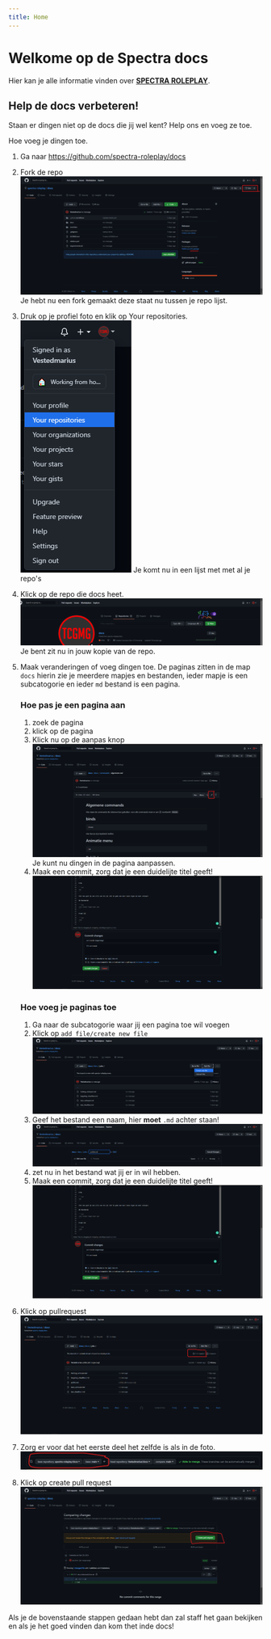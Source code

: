 ```yaml
---
title: Home
---
```


# Welkome op de Spectra docs

Hier kan je alle informatie vinden over **[SPECTRA ROLEPLAY](https://spectrarp.nl)**.

## Help de docs verbeteren!

Staan er dingen niet op de docs die jij wel kent? Help ons en voeg ze toe.

Hoe voeg je dingen toe.
1. Ga naar https://github.com/spectra-roleplay/docs
1. Fork de repo
   ![](./assets/images/fork.png)
   Je hebt nu een fork gemaakt deze staat nu tussen je repo lijst.
1. Druk op je profiel foto en klik op Your repositories.
   ![](./assets/images/repos.png)
   Je komt nu in een lijst met met al je repo's
1. Klick op de repo die docs heet.
   ![](./assets/images/klickrepo.png)
   Je bent zit nu in jouw kopie van de repo.
1. Maak veranderingen of voeg dingen toe.
   De paginas zitten in de map `docs` hierin zie je meerdere mapjes en bestanden, ieder mapje is een subcatogorie en ieder `md` bestand is een pagina.
   ### Hoe pas je een pagina aan
   1. zoek de pagina
   1. klick op de pagina
   1. Klick nu op de aanpas knop
   ![](./assets/images/edit.png)
   Je kunt nu dingen in de pagina aanpassen.
   1. Maak een commit, zorg dat je een duidelijte titel geeft!
    ![](./assets/images/commit.png)
    ### Hoe voeg je paginas toe
   
   1. Ga naar de subcatogorie waar jij een pagina toe wil voegen
   1. Klick op `add file/create new file`
   ![](./assets/images/addfile.png)  
   1. Geef het bestand een naam, hier **moet** `.md` achter staan!
   ![](./assets/images/name.png)
   1. zet nu in het bestand wat jij er in wil hebben.
   1. Maak een commit, zorg dat je een duidelijte titel geeft!
    ![](./assets/images/commit.png)
1. Klick op pullrequest
   ![](./assets/images/pull.png)
1. Zorg er voor dat het eerste deel het zelfde is als in de foto.
   ![](./assets/images/pull2.png)
1. Klick op create pull request
   ![](./assets/images/pull3.png)

Als je de bovenstaande stappen gedaan hebt dan zal staff het gaan bekijken en als je het goed vinden dan kom thet inde docs!